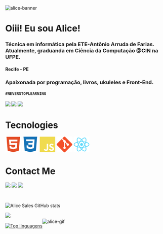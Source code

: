 <img src="https://i.ibb.co/KX2G185/k.png" alt="alice-banner" widht="1000" height="190" border="0">

# Oiii! Eu sou Alice! 
 <h3>Técnica em informática pela ETE-Antônio Arruda de Farias. Atualmente, graduanda em Ciência da Computação @CIN na UFPE.</h3>
 <h4> Recife - PE <h4>
 <div style="display: inline_block">
   <h3> Apaixonada por programação, livros, ukuleles e Front-End.</h3>
   <code>#NEVERSTOPLEARNING</code>
 </div>
 
 <br>
<div style="display: inline_block">
 <img src="https://emojipedia-us.s3.dualstack.us-west-1.amazonaws.com/thumbs/120/facebook/230/personal-computer_1f4bb.png" widht="40" height="40"/>
 <img src="https://emojipedia-us.s3.dualstack.us-west-1.amazonaws.com/thumbs/120/facebook/65/books_1f4da.png" widht="40" height="40"/>
 <img src="https://emojipedia-us.s3.dualstack.us-west-1.amazonaws.com/thumbs/160/mozilla/36/guitar_1f3b8.png" widht="40" height="40"/>
</div>


# Tecnologies

  <!--ts-->
   <div style="display: inline_block">
     <img src="https://github.com/devicons/devicon/blob/master/icons/html5/html5-plain.svg" widht="50" height="50"/>
     <img src="https://github.com/devicons/devicon/blob/master/icons/css3/css3-plain.svg" widht="50" height="50"/>
     <img src="https://github.com/devicons/devicon/blob/master/icons/javascript/javascript-plain.svg" widht="50" height="50"/>
     <img src="https://github.com/devicons/devicon/blob/master/icons/git/git-original.svg" widht="50" height="50"/>
     <img src="https://github.com/devicons/devicon/blob/master/icons/react/react-original.svg" widht="50" height="50"/>
   </div
  <!--te-->
  
 # Contact Me

<p align="left">
  <a href="mailto:programmeralice@gmail.com" alt="Gmail">
  <img src="https://img.shields.io/badge/-Gmail-FF0000?style=flat-square&logo=Gmail&logoColor=white&link=mailto:programmeralice@gmail.com/" widht="30" height="25"/></a>

  <a href="https://www.linkedin.com/in/alice-sales-8a0a26200/" alt="Linkedin">
  <img src="https://img.shields.io/badge/-Linkedin-0e76a8?style=flat-square&logo=Linkedin&logoColor=white&link=https://www.linkedin.com/in/alice-sales-8a0a26200/" widht="30" height="25"/></a>

  <a href="https://www.instagram.com/katespinhos/" alt="Instagram">
  <img src="https://img.shields.io/badge/-Instagram-DF0174?style=flat-square&labelColor=DF0174&logo=instagram&logoColor=white&link=https://www.instagram.com/katespinhos/" widht="30" height="25"/></a>
</p>  

<br>

 
![Alice Sales GitHub stats](https://github-readme-stats.vercel.app/api?username=alicesales&show_icons=true&theme=whitegray)

<img src="https://img.shields.io/static/v1?label=Overview&message=AliceSales&?color=894961style=for-the-badge&logo=GitHub"> 

<div style="display: flex">

[![Top linguagens](https://github-readme-stats.vercel.app/api/top-langs/?username=alicesales&layout=extended&)](https://github.com/AliceSales/alicesales/blob/main/README.md)

<img src="https://i.picasion.com/pic91/14cb408bbe1aacd4436984113e3b652c.gif" width="100" height="100" border="0" alt="alice-gif" align="right" />

</div>


<!--
**AliceSales/alicesales** is a ✨ _special_ ✨ repository because its `README.md` (this file) appears on your GitHub profile.

Here are some ideas to get you started:

- 🔭 I’m currently working on ...
- 🌱 I’m currently learning ...
- 👯 I’m looking to collaborate on ...
- 🤔 I’m looking for help with ...
- 💬 Ask me about ...
- 📫 How to reach me: ...
- 😄 Pronouns: ...
- ⚡ Fun fact: ...
-->

